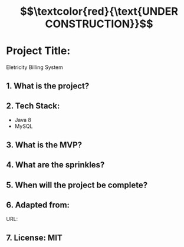 # $$\textcolor{red}{\text{UNDER CONSTRUCTION}}$$

# Project Title:

Eletricity Billing System 

## 1. What is the project?


## 2. Tech Stack:

- Java 8
- MySQL

## 3. What is the MVP?

## 4. What are the sprinkles? 

## 5. When will the project be complete? 

## 6. Adapted from: 

URL: 

## 7. License: MIT





